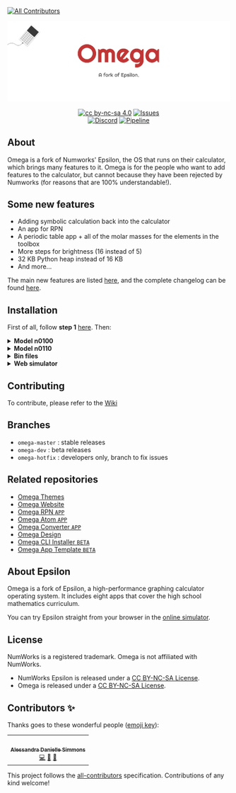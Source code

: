 
<!-- ALL-CONTRIBUTORS-BADGE:START - Do not remove or modify this section -->
[![All Contributors](https://img.shields.io/badge/all_contributors-1-orange.svg?style=flat-square)](#contributors-)
<!-- ALL-CONTRIBUTORS-BADGE:END -->

<p align="center"><img src="https://github.com/Omega-Numworks/Omega-Design/blob/master/Omega-Banner.png" /></p>

<p align="center">
  <a href="https://creativecommons.org/licenses/by-nc-sa/4.0/"><img alt="cc by-nc-sa 4.0" src="https://img.shields.io/badge/License-CC%20BY--NC--SA%204.0-lightgrey.svg?labelColor=292929&logo=creative%20commons&style=for-the-badge" /></a>
  <a href="https://github.com/Omega-Numworks/Omega/issues"><img alt="Issues" src="https://img.shields.io/github/issues/Omega-Numworks/Omega.svg?labelColor=292929&logo=git&style=for-the-badge" /></a>
  </br>
  <a href="https://discord.gg/hjH3gtd"><img alt="Discord" src="https://img.shields.io/discord/663420259851567114?color=blue&labelColor=292929&label=chat%20-%20discord&logo=discord&style=for-the-badge" /></a>
  <a href="https://gitlab.com/joachim2lefournis/Omega/pipelines"><img alt="Pipeline" src="https://img.shields.io/gitlab/pipeline/joachim2lefournis/Omega/omega-master?labelColor=292929&logo=gitlab&style=for-the-badge" /></a>
</p>

## About

Omega is a fork of Numworks' Epsilon, the OS that runs on their calculator, which brings many features to it. Omega is for the people who want to add features to the calculator, but cannot because they have been rejected by Numworks (for reasons that are 100% understandable!).

## Some new features
- Adding symbolic calculation back into the calculator
- An app for RPN
- A periodic table app + all of the molar masses for the elements in the toolbox
- More steps for brightness (16 instead of 5)
- 32 KB Python heap instead of 16 KB
- And more...

The main new features are listed [here](https://github.com/Omega-Numworks/Omega/wiki/Main-features), and the complete changelog can be found [here](https://github.com/quentinguidee/Omega/wiki/Complete-changelog).

## Installation

First of all, follow **step 1** [here](https://www.numworks.com/resources/engineering/software/build/). Then:

<details>
  <summary><b>Model n0100</b></summary>

```
git clone --recursive https://github.com/Omega-Numworks/Omega.git
cd Omega
git checkout omega-master
make MODEL=n0100 clean
make MODEL=n0100 USERNAME="{Your name, max 15 characters}" -j4
make MODEL=n0100 epsilon_flash
```

Important: Don't forget the `--recursive` tag, because Omega relies on submodules.
Also, you can change the number of processes that run in parallel during the build by changing the value of the `-j` flag.
  
</details>

<details>
  <summary><b>Model n0110</b></summary>

```
git clone --recursive https://github.com/Omega-Numworks/Omega.git
cd Omega
git checkout omega-master
make clean
make USERNAME="{Your name, max 15 characters}" -j4
make epsilon_flash
```

Important: Don't forget the `--recursive` tag, because Omega relies on submodules.
Also, you can change the number of processes that run in parallel during the build by changing the value of the `-j` flag.
  
</details>

<details>
  <summary><b>Bin files</b></summary>
  
These can be used to distribute Omega (so that it can be flashed by anyone with [Webdfu_Numworks](https://ti-planet.github.io/webdfu_numworks/)).

```
git clone --recursive https://github.com/Omega-Numworks/Omega.git
cd Omega
git checkout omega-master
make clean
make MODEL=n0100 USERNAME="" -j8
make MODEL=n0100 USERNAME="" binpack -j8
make USERNAME="" -j8
make USERNAME="" binpack -j8
```

Important: Don't forget the `--recursive` tag, because Omega relies on submodules.
Also, you can change the number of processes that run in parallel during the build by changing the value of the `-j` flag.
  
</details>

<details>
  <summary><b>Web simulator</b></summary>
  
First, install emsdk :

```
git clone https://github.com/emscripten-core/emsdk.git
cd emsdk
./emsdk install latest-fastcomp
./emsdk activate latest-fastcomp
source emsdk_env.sh
```

Then, compile Omega :

```
git clone --recursive https://github.com/Omega-Numworks/Omega.git
cd Omega
git checkout omega-master
make clean
make PLATFORM=simulator TARGET=web USERNAME="{Your name, max 15 characters}" -j4
```

The simulator is now in `output/release/simulator/web/simulator.zip`

Important: Don't forget the `--recursive` tag, because Omega relies on submodules.
Also, you can change the number of processes that run in parallel during the build by changing the value of the `-j` flag.

</details>

## Contributing

To contribute, please refer to the [Wiki](https://github.com/Omega-Numworks/Omega/wiki/Contributing)

## Branches

* `omega-master` : stable releases
* `omega-dev` : beta releases
* `omega-hotfix` : developers only, branch to fix issues

## Related repositories

* [Omega Themes](https://github.com/Omega-Numworks/Omega-Themes)
* [Omega Website](https://github.com/Omega-Numworks/Omega-Website)
* [Omega RPN `APP`](https://github.com/Omega-Numworks/Omega-RPN)
* [Omega Atom `APP`](https://github.com/Omega-Numworks/Omega-Atom)
* [Omega Converter `APP`](https://github.com/Omega-Numworks/Omega-Converter)
* [Omega Design](https://github.com/Omega-Numworks/Omega-Design)
* [Omega CLI Installer `BETA`](https://github.com/Omega-Numworks/Omega-CLI-Installer)
* [Omega App Template `BETA`](https://github.com/Omega-Numworks/Omega-App-Template)

## About Epsilon

Omega is a fork of Epsilon, a high-performance graphing calculator operating system. It includes eight apps that cover the high school mathematics curriculum.

You can try Epsilon straight from your browser in the [online simulator](https://www.numworks.com/simulator/).

## License

NumWorks is a registered trademark. Omega is not affiliated with NumWorks.

* NumWorks Epsilon is released under a [CC BY-NC-SA License](https://creativecommons.org/licenses/by-nc-sa/4.0/legalcode).
* Omega is released under a [CC BY-NC-SA License](https://creativecommons.org/licenses/by-nc-sa/4.0/legalcode).

## Contributors ✨

Thanks goes to these wonderful people ([emoji key](https://allcontributors.org/docs/en/emoji-key)):

<!-- ALL-CONTRIBUTORS-LIST:START - Do not remove or modify this section -->
<!-- prettier-ignore-start -->
<!-- markdownlint-disable -->
<table>
  <tr>
    <td align="center"><a href="https://github.com/MixedMatched"><img src="https://avatars1.githubusercontent.com/u/30960626?v=4" width="100px;" alt=""/><br /><sub><b>Alessandra Danielle Simmons</b></sub></a><br /><a href="https://github.com/Omega-Numworks/Omega/commits?author=MixedMatched" title="Code">💻</a> <a href="#ideas-MixedMatched" title="Ideas, Planning, & Feedback">🤔</a> <a href="#question-MixedMatched" title="Answering Questions">💬</a></td>
  </tr>
</table>

<!-- markdownlint-enable -->
<!-- prettier-ignore-end -->
<!-- ALL-CONTRIBUTORS-LIST:END -->

This project follows the [all-contributors](https://github.com/all-contributors/all-contributors) specification. Contributions of any kind welcome!